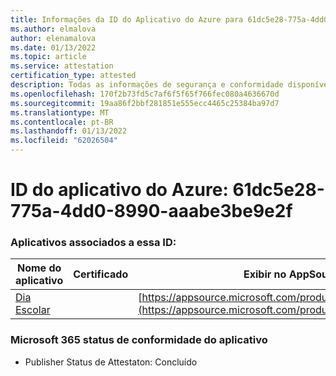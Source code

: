 ```yaml
---
title: Informações da ID do Aplicativo do Azure para 61dc5e28-775a-4dd0-8990-aaabe3be9e2f
ms.author: elmalova
author: elenamalova
ms.date: 01/13/2022
ms.topic: article
ms.service: attestation
certification_type: attested
description: Todas as informações de segurança e conformidade disponíveis para 61dc5e28-775a-4dd0-8990-aaabe3be9e2f.
ms.openlocfilehash: 170f2b73fd5c7af6f5f65f766fec080a4636670d
ms.sourcegitcommit: 19aa86f2bbf281851e555ecc4465c25384ba97d7
ms.translationtype: MT
ms.contentlocale: pt-BR
ms.lasthandoff: 01/13/2022
ms.locfileid: "62026504"
---
```

# <a name="azure-app-id-61dc5e28-775a-4dd0-8990-aaabe3be9e2f"></a>ID do aplicativo do Azure: 61dc5e28-775a-4dd0-8990-aaabe3be9e2f


### <a name="apps-associated-with-this-id"></a>Aplicativos associados a essa ID:
| **Nome do aplicativo** | **Certificado** | **Exibir no AppSource** |
|--------------|---------------|-----------------------|
| [Dia Escolar](https://docs.microsoft.com/microsoft-365-app-certification/forward/WA200001430) |  | [https://appsource.microsoft.com/product/office/WA200001430](https://appsource.microsoft.com/product/office/WA200001430) |

### <a name="microsoft-365-app-compliance-status"></a>Microsoft 365 status de conformidade do aplicativo
- Publisher Status de Attestaton: Concluído
